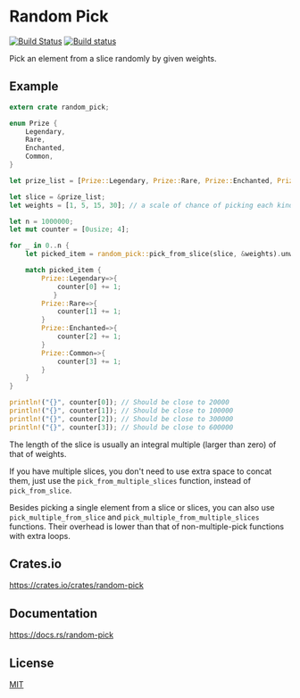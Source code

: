 Random Pick
====================

[![Build Status](https://travis-ci.org/magiclen/random-pick.svg?branch=master)](https://travis-ci.org/magiclen/random-pick)
[![Build status](https://ci.appveyor.com/api/projects/status/0eh1bp01swr52eef/branch/master?svg=true)](https://ci.appveyor.com/project/magiclen/random-pick/branch/master)

Pick an element from a slice randomly by given weights.

## Example

```rust
extern crate random_pick;

enum Prize {
    Legendary,
    Rare,
    Enchanted,
    Common,
}

let prize_list = [Prize::Legendary, Prize::Rare, Prize::Enchanted, Prize::Common]; // available prizes

let slice = &prize_list;
let weights = [1, 5, 15, 30]; // a scale of chance of picking each kind of prize

let n = 1000000;
let mut counter = [0usize; 4];

for _ in 0..n {
    let picked_item = random_pick::pick_from_slice(slice, &weights).unwrap();

    match picked_item {
        Prize::Legendary=>{
            counter[0] += 1;
           }
        Prize::Rare=>{
            counter[1] += 1;
        }
        Prize::Enchanted=>{
            counter[2] += 1;
        }
        Prize::Common=>{
            counter[3] += 1;
        }
    }
}

println!("{}", counter[0]); // Should be close to 20000
println!("{}", counter[1]); // Should be close to 100000
println!("{}", counter[2]); // Should be close to 300000
println!("{}", counter[3]); // Should be close to 600000
```

The length of the slice is usually an integral multiple (larger than zero) of that of weights.

If you have multiple slices, you don't need to use extra space to concat them, just use the `pick_from_multiple_slices` function, instead of `pick_from_slice`.

Besides picking a single element from a slice or slices, you can also use `pick_multiple_from_slice` and `pick_multiple_from_multiple_slices` functions. Their overhead is lower than that of non-multiple-pick functions with extra loops.

## Crates.io

https://crates.io/crates/random-pick

## Documentation

https://docs.rs/random-pick

## License

[MIT](LICENSE)